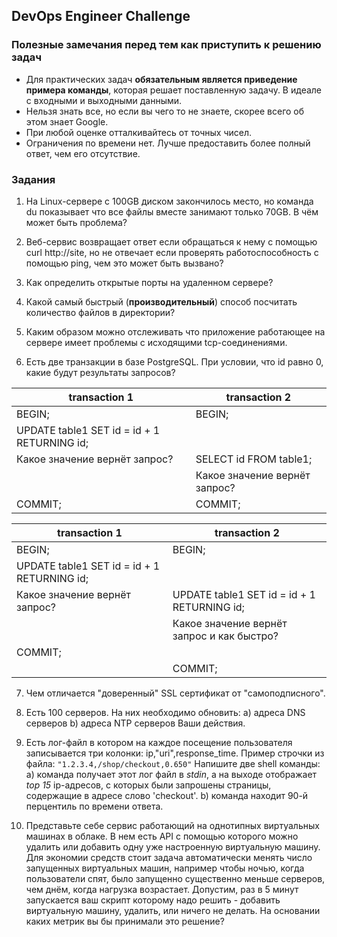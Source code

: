 ## DevOps Engineer Challenge

### Полезные замечания перед тем как приступить к решению задач
  * Для практических задач **обязательным является приведение примера команды**, которая решает поставленную задачу. В идеале с входными и выходными данными.
  * Нельзя знать все, но если вы чего то не знаете, скорее всего об этом знает Google.
  * При любой оценке отталкивайтесь от точных чисел.
  * Ограничения по времени нет. Лучше предоставить более полный ответ, чем его отсутствие.

### Задания
  1. На Linux-сервере с 100GB диском закончилось место, но команда du показывает что все файлы вместе занимают только 70GB. В чём может быть проблема?

  2. Веб-сервис возвращает ответ если обращаться к нему с помощью curl http://site, но не отвечает если проверять работоспособность с помощью ping, чем это может быть вызвано?

  3. Как определить открытые порты на удаленном сервере?

  4. Какой самый быстрый (**производительный**) способ посчитать количество файлов в директории?

  5. Каким образом можно отслеживать что приложение работающее на сервере имеет проблемы с исходящими tcp-соединениями.

  6. Есть две транзакции в базе PostgreSQL. При условии, что id равно 0, какие будут результаты запросов?

| transaction 1                               | transaction 2                 |
|---------------------------------------------|-------------------------------|
| BEGIN;                                      | BEGIN;                        |
| UPDATE table1 SET id = id + 1 RETURNING id; |                               |
| Какое значение вернёт запрос?               | SELECT id FROM table1;        |
|                                             | Какое значение вернёт запрос? |
| COMMIT;                                     | COMMIT;                       |

| transaction 1                               | transaction 2                               |
|---------------------------------------------|---------------------------------------------|
| BEGIN;                                      | BEGIN;                                      |
| UPDATE table1 SET id = id + 1 RETURNING id; |                                             |
| Какое значение вернёт запрос?               | UPDATE table1 SET id = id + 1 RETURNING id; |
|                                             | Какое значение вернёт запрос и как быстро?  |
| COMMIT;                                     |                                             |
|                                             | COMMIT;                                     |

  7. Чем отличается "доверенный" SSL сертификат от "самоподписного".

  8. Есть 100 серверов. На них необходимо обновить:
    a) адреса DNS серверов
    b) адреса NTP серверов
    Ваши действия.

  9. Есть лог-файл в котором на каждое посещение пользователя записывается три колонки: ip,"uri",response_time.
  Пример строчки из файла: `"1.2.3.4,/shop/checkout,0.650"`
  Напишите две shell команды:
    a) команда получает этот лог файл в *stdin*, а на выходе отображает *top 15* ip-адресов, с которых были запрошены страницы, содержащие в адресе слово 'checkout'.
    b) команда находит 90-й перцентиль по времени ответа.

  10. Представьте себе сервис работающий на однотипных виртуальных машинах в облаке. В нем есть API с помощью которого можно удалить или добавить одну уже настроенную виртуальную машину. Для экономии средств стоит задача автоматически менять число запущенных виртуальных машин, например чтобы ночью, когда пользователи спят, было запущенно существенно меньше серверов, чем днём, когда нагрузка возрастает. Допустим, раз в 5 минут запускается ваш скрипт которому надо решить - добавить виртуальную машину, удалить, или ничего не делать. На основании каких метрик вы бы принимали это решение?

